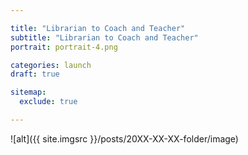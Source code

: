 ```yaml
---

title: "Librarian to Coach and Teacher"
subtitle: "Librarian to Coach and Teacher"
portrait: portrait-4.png

categories: launch
draft: true

sitemap:
  exclude: true

---
```


![alt]({{ site.imgsrc }}/posts/20XX-XX-XX-folder/image)